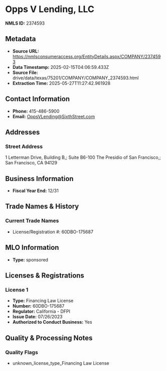 # Opps V Lending, LLC

**NMLS ID:** 2374593

## Metadata
- **Source URL:** https://nmlsconsumeraccess.org/EntityDetails.aspx/COMPANY/2374593
- **Data Timestamp:** 2025-02-15T04:06:59.433Z
- **Source File:** drive/data/texas/75201/COMPANY/COMPANY_2374593.html
- **Extraction Time:** 2025-05-27T11:27:42.961928

## Contact Information
- **Phone:** 415-486-5900
- **Email:** OppsVLending@SixthStreet.com

## Addresses
### Street Address
1 Letterman Drive, Building B,; Suite B6-100 The Presidio of San Francisco,; San Francisco, CA 94129

## Business Information
- **Fiscal Year End:** 12/31

## Trade Names & History
### Current Trade Names
- License/Registration #: 60DBO-175687

## MLO Information
- **Type:** sponsored

## Licenses & Registrations

### License 1
- **Type:** Financing Law License
- **Number:** 60DBO-175687
- **Regulator:** California - DFPI
- **Issue Date:** 07/26/2023
- **Authorized to Conduct Business:** Yes

## Quality & Processing Notes
### Quality Flags
- unknown_license_type_Financing Law License
